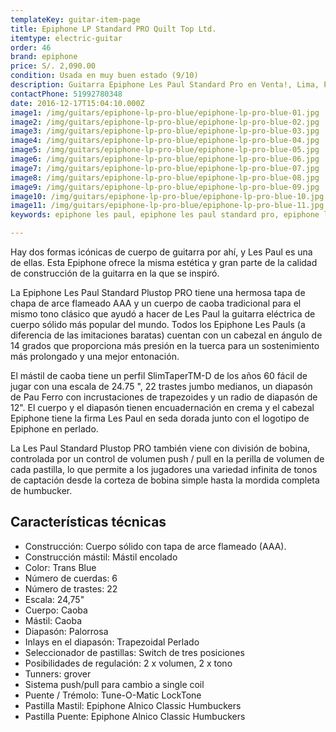 ```yaml
---
templateKey: guitar-item-page
title: Epiphone LP Standard PRO Quilt Top Ltd.
itemtype: electric-guitar
order: 46
brand: epiphone
price: S/. 2,090.00
condition: Usada en muy buen estado (9/10)
description: Guitarra Epiphone Les Paul Standard Pro en Venta!, Lima, Peru
contactPhone: 51992780348
date: 2016-12-17T15:04:10.000Z
image1: /img/guitars/epiphone-lp-pro-blue/epiphone-lp-pro-blue-01.jpg
image2: /img/guitars/epiphone-lp-pro-blue/epiphone-lp-pro-blue-02.jpg
image3: /img/guitars/epiphone-lp-pro-blue/epiphone-lp-pro-blue-03.jpg
image4: /img/guitars/epiphone-lp-pro-blue/epiphone-lp-pro-blue-04.jpg
image5: /img/guitars/epiphone-lp-pro-blue/epiphone-lp-pro-blue-05.jpg
image6: /img/guitars/epiphone-lp-pro-blue/epiphone-lp-pro-blue-06.jpg
image7: /img/guitars/epiphone-lp-pro-blue/epiphone-lp-pro-blue-07.jpg
image8: /img/guitars/epiphone-lp-pro-blue/epiphone-lp-pro-blue-08.jpg
image9: /img/guitars/epiphone-lp-pro-blue/epiphone-lp-pro-blue-09.jpg
image10: /img/guitars/epiphone-lp-pro-blue/epiphone-lp-pro-blue-10.jpg
image11: /img/guitars/epiphone-lp-pro-blue/epiphone-lp-pro-blue-11.jpg
keywords: epiphone les paul, epiphone les paul standard pro, epiphone les paul standard

---
```


Hay dos formas icónicas de cuerpo de guitarra por ahí, y Les Paul es una de ellas. Esta Epiphone ofrece la misma estética y gran parte de la calidad de construcción de la guitarra en la que se inspiró.

La Epiphone Les Paul Standard Plustop PRO tiene una hermosa tapa de chapa de arce flameado AAA y un cuerpo de caoba tradicional para el mismo tono clásico que ayudó a hacer de Les Paul la guitarra eléctrica de cuerpo sólido más popular del mundo. Todos los Epiphone Les Pauls (a diferencia de las imitaciones baratas) cuentan con un cabezal en ángulo de 14 grados que proporciona más presión en la tuerca para un sostenimiento más prolongado y una mejor entonación. 

El mástil de caoba tiene un perfil SlimTaperTM-D de los años 60 fácil de jugar con una escala de 24.75 ", 22 trastes jumbo medianos, un diapasón de Pau Ferro con incrustaciones de trapezoides y un radio de diapasón de 12". El cuerpo y el diapasón tienen encuadernación en crema y el cabezal Epiphone tiene la firma Les Paul en seda dorada junto con el logotipo de Epiphone en perlado.

La Les Paul Standard Plustop PRO también viene con división de bobina, controlada por un control de volumen push / pull en la perilla de volumen de cada pastilla, lo que permite a los jugadores una variedad infinita de tonos de captación desde la corteza de bobina simple hasta la mordida completa de humbucker.

## Características técnicas

* Construcción: Cuerpo sólido con tapa de arce flameado (AAA).
* Construcción mástil: Mástil encolado
* Color: Trans Blue
* Número de cuerdas: 6
* Número de trastes: 22
* Escala: 24,75"
* Cuerpo: Caoba
* Mástil: Caoba
* Diapasón: Palorrosa
* Inlays en el diapasón: Trapezoidal Perlado
* Seleccionador de pastillas: Switch de tres posiciones
* Posibilidades de regulación: 2 x volumen, 2 x tono
* Tunners: grover
* Sistema push/pull para cambio a single coil
* Puente / Trémolo: Tune-O-Matic LockTone
* Pastilla Mastil: Epiphone Alnico Classic Humbuckers
* Pastilla Puente: Epiphone Alnico Classic Humbuckers